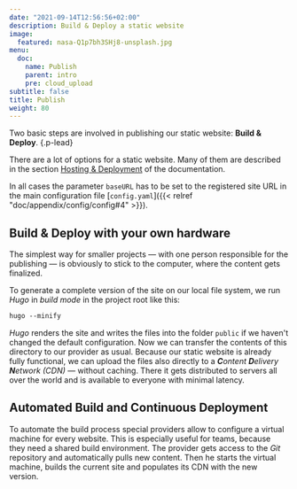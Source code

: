 ```yaml
---
date: "2021-09-14T12:56:56+02:00"
description: Build & Deploy a static website
image:
  featured: nasa-Q1p7bh3SHj8-unsplash.jpg
menu:
  doc:
    name: Publish
    parent: intro
    pre: cloud_upload
subtitle: false
title: Publish
weight: 80
---
```


Two basic steps are involved in publishing our static website: **Build & Deploy**.
{.p-lead} <!--more-->

There are a lot of options for a static website. Many of them are described in the section [Hosting & Deployment](https://gohugo.io/hosting-and-deployment/) of the documentation.

In all cases the parameter `baseURL` has to be set to the registered site URL in the main configuration file [`config.yaml`]({{< relref "doc/appendix/config/config#4" >}}).

## Build & Deploy with your own hardware

The simplest way for smaller projects — with one person responsible for the publishing — is obviously to stick to the computer, where the content gets finalized.

To generate a complete version of the site on our local file system, we run _Hugo_ in *build mode* in the project root like this:

```md {class=col-left}
hugo --minify
```

_Hugo_ renders the site and writes the files into the folder `public` if we haven't changed the default configuration. Now we can transfer the contents of this directory to our provider as usual. Because our static website is already fully functional, we can upload the files also directly to a _**C**ontent **D**elivery **N**etwork (CDN)_ — without caching. There it gets distributed to servers all over the world and is available to everyone with minimal latency.

## Automated Build and Continuous Deployment

To automate the build process special providers allow to configure a virtual machine for every website. This is especially useful for teams, because they need a shared build environment. The provider gets access to the *Git* repository and automatically pulls new content. Then he starts the virtual machine, builds the current site and populates its CDN with the new version.
